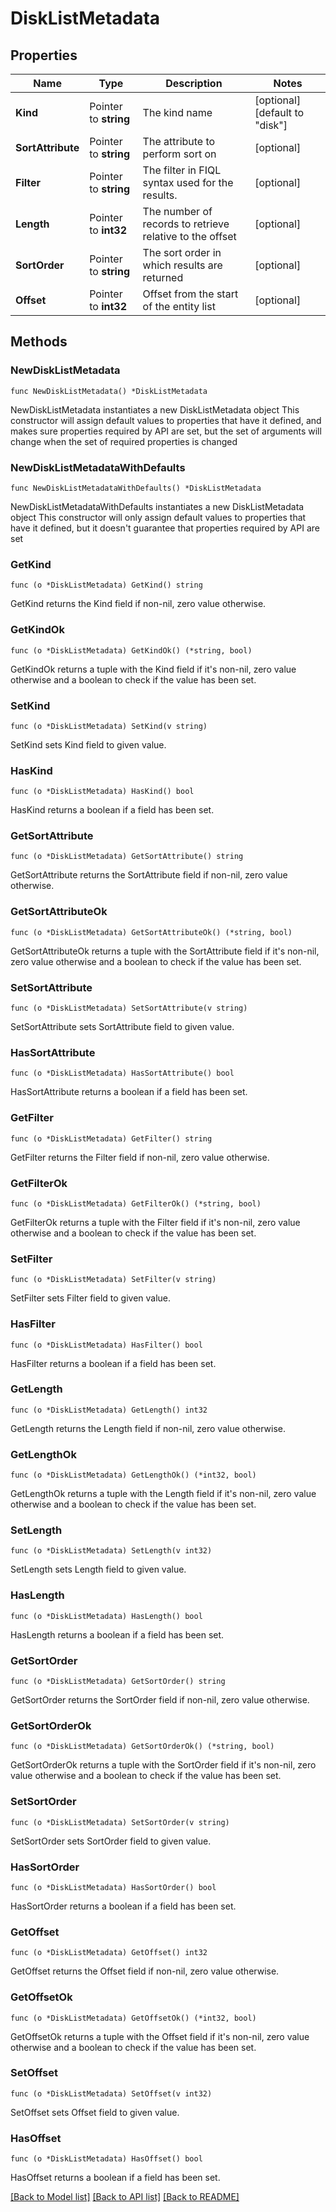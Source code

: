 # DiskListMetadata

## Properties

Name | Type | Description | Notes
------------ | ------------- | ------------- | -------------
**Kind** | Pointer to **string** | The kind name | [optional] [default to "disk"]
**SortAttribute** | Pointer to **string** | The attribute to perform sort on | [optional] 
**Filter** | Pointer to **string** | The filter in FIQL syntax used for the results. | [optional] 
**Length** | Pointer to **int32** | The number of records to retrieve relative to the offset | [optional] 
**SortOrder** | Pointer to **string** | The sort order in which results are returned | [optional] 
**Offset** | Pointer to **int32** | Offset from the start of the entity list | [optional] 

## Methods

### NewDiskListMetadata

`func NewDiskListMetadata() *DiskListMetadata`

NewDiskListMetadata instantiates a new DiskListMetadata object
This constructor will assign default values to properties that have it defined,
and makes sure properties required by API are set, but the set of arguments
will change when the set of required properties is changed

### NewDiskListMetadataWithDefaults

`func NewDiskListMetadataWithDefaults() *DiskListMetadata`

NewDiskListMetadataWithDefaults instantiates a new DiskListMetadata object
This constructor will only assign default values to properties that have it defined,
but it doesn't guarantee that properties required by API are set

### GetKind

`func (o *DiskListMetadata) GetKind() string`

GetKind returns the Kind field if non-nil, zero value otherwise.

### GetKindOk

`func (o *DiskListMetadata) GetKindOk() (*string, bool)`

GetKindOk returns a tuple with the Kind field if it's non-nil, zero value otherwise
and a boolean to check if the value has been set.

### SetKind

`func (o *DiskListMetadata) SetKind(v string)`

SetKind sets Kind field to given value.

### HasKind

`func (o *DiskListMetadata) HasKind() bool`

HasKind returns a boolean if a field has been set.

### GetSortAttribute

`func (o *DiskListMetadata) GetSortAttribute() string`

GetSortAttribute returns the SortAttribute field if non-nil, zero value otherwise.

### GetSortAttributeOk

`func (o *DiskListMetadata) GetSortAttributeOk() (*string, bool)`

GetSortAttributeOk returns a tuple with the SortAttribute field if it's non-nil, zero value otherwise
and a boolean to check if the value has been set.

### SetSortAttribute

`func (o *DiskListMetadata) SetSortAttribute(v string)`

SetSortAttribute sets SortAttribute field to given value.

### HasSortAttribute

`func (o *DiskListMetadata) HasSortAttribute() bool`

HasSortAttribute returns a boolean if a field has been set.

### GetFilter

`func (o *DiskListMetadata) GetFilter() string`

GetFilter returns the Filter field if non-nil, zero value otherwise.

### GetFilterOk

`func (o *DiskListMetadata) GetFilterOk() (*string, bool)`

GetFilterOk returns a tuple with the Filter field if it's non-nil, zero value otherwise
and a boolean to check if the value has been set.

### SetFilter

`func (o *DiskListMetadata) SetFilter(v string)`

SetFilter sets Filter field to given value.

### HasFilter

`func (o *DiskListMetadata) HasFilter() bool`

HasFilter returns a boolean if a field has been set.

### GetLength

`func (o *DiskListMetadata) GetLength() int32`

GetLength returns the Length field if non-nil, zero value otherwise.

### GetLengthOk

`func (o *DiskListMetadata) GetLengthOk() (*int32, bool)`

GetLengthOk returns a tuple with the Length field if it's non-nil, zero value otherwise
and a boolean to check if the value has been set.

### SetLength

`func (o *DiskListMetadata) SetLength(v int32)`

SetLength sets Length field to given value.

### HasLength

`func (o *DiskListMetadata) HasLength() bool`

HasLength returns a boolean if a field has been set.

### GetSortOrder

`func (o *DiskListMetadata) GetSortOrder() string`

GetSortOrder returns the SortOrder field if non-nil, zero value otherwise.

### GetSortOrderOk

`func (o *DiskListMetadata) GetSortOrderOk() (*string, bool)`

GetSortOrderOk returns a tuple with the SortOrder field if it's non-nil, zero value otherwise
and a boolean to check if the value has been set.

### SetSortOrder

`func (o *DiskListMetadata) SetSortOrder(v string)`

SetSortOrder sets SortOrder field to given value.

### HasSortOrder

`func (o *DiskListMetadata) HasSortOrder() bool`

HasSortOrder returns a boolean if a field has been set.

### GetOffset

`func (o *DiskListMetadata) GetOffset() int32`

GetOffset returns the Offset field if non-nil, zero value otherwise.

### GetOffsetOk

`func (o *DiskListMetadata) GetOffsetOk() (*int32, bool)`

GetOffsetOk returns a tuple with the Offset field if it's non-nil, zero value otherwise
and a boolean to check if the value has been set.

### SetOffset

`func (o *DiskListMetadata) SetOffset(v int32)`

SetOffset sets Offset field to given value.

### HasOffset

`func (o *DiskListMetadata) HasOffset() bool`

HasOffset returns a boolean if a field has been set.


[[Back to Model list]](../README.md#documentation-for-models) [[Back to API list]](../README.md#documentation-for-api-endpoints) [[Back to README]](../README.md)


